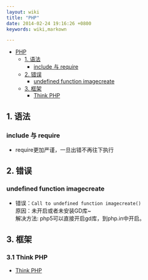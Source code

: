 ```yaml
---
layout: wiki
title: "PHP"
date: 2014-02-24 19:16:26 +0800
keywords: wiki,markown

---
```


<div class="toc" markdown="1">

*   [PHP](#toc1)
    *   [1. 语法](#toc_1.1)
    	*	[   include 与 require](#toc_1.1.1)
    *	[2. 错误](#toc_1.2)
    	*	[   undefined function imagecreate](#toc_1.2.1)
    *	[3. 框架](#toc_1.3)
    	*	[Think PHP](#toc_1.3.1)

</div><div class="neirong" markdown="1">


<h2 id="toc_1.1">1. 语法</h2>
<h3 id="toc_1.1.1"> include 与 require</h3>

*	require更加严谨，一旦出错不再往下执行


<h2 id="toc_1.2">2. 错误</h2>
<h3 id="toc_1.2.1">  undefined function imagecreate</h3>

*	错误：<code>Call to undefined function imagecreate() </code>   
	原因：未开启或者未安装GD库~   
    解决方法:  php5可以直接开启gd库，到php.in中开启。  

<h2 id="toc_1.3">3. 框架</h2>
<h3 id="toc_1.3.1">3.1 Think PHP</h3>

*	[Think PHP](./thinkphp.html)

